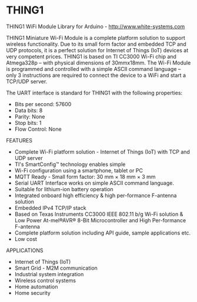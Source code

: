 THING1
======

THING1 WiFi Module Library for Arduino - http://www.white-systems.com

THING1 Miniature Wi-Fi Module is a complete platform solution to support wireless functionality.
Due to its small form factor and embedded TCP and UDP protocols, it is a perfect solution for Internet of Things (IoT) devices at very competent prices.
THING1 is based on TI CC3000 Wi-Fi chip and Atmega328p – with physical dimensions of 30mmx18mm. The Wi-Fi Module is programmed and controlled with a simple ASCII command language – only 3 instructions are required to connect the device to a WiFi and start a TCP/UDP server.


The UART interface is standard for THING1 with the following properties:
- Bits per second: 57600
- Data bits: 8
- Parity: None
- Stop bits: 1
- Flow Control: None

 FEATURES
 
- Complete Wi-Fi platform solution - Internet of Things (IoT) with TCP and UDP server 
- TI's SmartConfig™ technology enables simple 
- Wi-Fi configuration using a smartphone, tablet or PC 
- MQTT Ready - Small form factor: 30 mm × 18 mm × 3 mm 
- Serial UART Interface works on simple ASCII command language. 
- Suitable for lithium-ion battery operation 
- Integrated onboard high efficiency & high per-formance F-antenna solution 
- Embedded IPv4 TCP/IP stack 
- Based on Texas Instruments CC3000 IEEE 802.11 b/g Wi-Fi solution & Low Power At-mel®AVR® 8-Bit Microcontroller and High Per-formance F-antenna 
- Complete platform solution including API guide, sample applications etc. 
- Low cost


APPLICATIONS

- Internet of Things (IoT) 
- Smart Grid - M2M communication 
- Industrial system integration 
- Wireless control systems 
- Home automation 
- Home security
